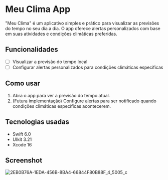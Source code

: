 # Meu Clima App

"Meu Clima" é um aplicativo simples e prático para visualizar as previsões do tempo no seu dia a dia. O app oferece alertas personalizados com base em suas atividades e condições climáticas preferidas.

## Funcionalidades

- [ ] Visualizar a previsão do tempo local
- [ ] Configurar alertas personalizados para condições climáticas específicas

## Como usar

1. Abra o app para ver a previsão do tempo atual.
2. (Futura implementação) Configure alertas para ser notificado quando condições climáticas específicas acontecerem.

## Tecnologias usadas

* Swift 6.0
* UIkit 3.21
* Xcode 16

## Screenshot

![2EB0B76A-1EDA-456B-8BA4-66844F80B88F_4_5005_c](https://github.com/user-attachments/assets/115a911c-ede2-42de-a2bf-46de3ce3cffb)
